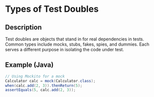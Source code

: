 # Types of Test Doubles

## Description
Test doubles are objects that stand in for real dependencies in tests. Common types include mocks, stubs, fakes, spies, and dummies. Each serves a different purpose in isolating the code under test.

## Example (Java)
```java
// Using Mockito for a mock
Calculator calc = mock(Calculator.class);
when(calc.add(2, 3)).thenReturn(5);
assertEquals(5, calc.add(2, 3));
```
